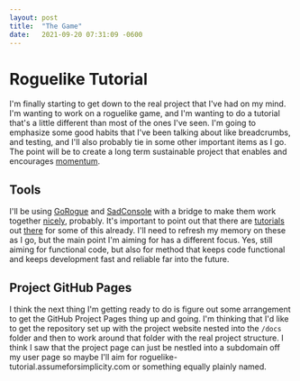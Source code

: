 ```yaml
---
layout: post
title:  "The Game"
date:   2021-09-20 07:31:09 -0600
---
```


# Roguelike Tutorial
I'm finally starting to get down to the real project that I've had on my mind. I'm wanting to work on a roguelike game, and I'm wanting to do a tutorial that's a little different than most of the ones I've seen. I'm going to emphasize some good habits that I've been talking about like breadcrumbs, and testing, and I'll also probably tie in some other important items as I go. The point will be to create a long term sustainable project that enables and encourages [momentum](https://projectmanager.com.au/managing-projects-with-momentum/).

## Tools
I'll be using [GoRogue](gorogue) and [SadConsole](sadconsole) with a bridge to make them work together [nicely](helpers), probably. It's important to point out that there are [tutorials](ansiware) out [there](mark-james) for some of this already. I'll need to refresh my memory on these as I go, but the main point I'm aiming for has a different focus. Yes, still aiming for functional code, but also for method that keeps code functional and keeps development fast and reliable far into the future.

[gorogue]: https://github.com/Chris3606/GoRogue
[sadconsole]: https://sadconsole.com/
[helpers]: https://github.com/thesadrogue/SadConsole.GoRogueHelpers
[ansiware]: https://ansiware.com/
[mark-james]: https://markjames.dev/2020-05-21-making-a-roguelike-in-c-with-gorogue-sadconsole-part-one/

## Project GitHub Pages
I think the next thing I'm getting ready to do is figure out some arrangement to get the GitHub Project Pages thing up and going. I'm thinking that I'd like to get the repository set up with the project website nested into the ```/docs``` folder and then to work around that folder with the real project structure. I think I saw that the project page can just be nestled into a subdomain off my user page so maybe I'll aim for roguelike-tutorial.assumeforsimplicity.com or something equally plainly named.